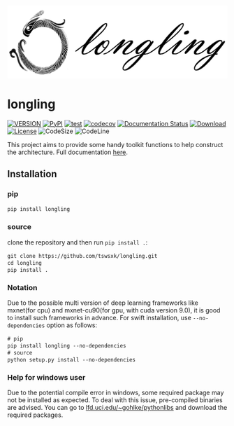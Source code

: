 ![longling logo](docs/_static/longling_logo.png)

# longling

[![VERSION](https://img.shields.io/pypi/pyversions/longling)](https://pypi.python.org/pypi/longling)
[![PyPI](https://img.shields.io/pypi/v/longling.svg)](https://pypi.python.org/pypi/longling)
[![test](https://github.com/tswsxk/longling/actions/workflows/python-test.yml/badge.svg?branch=master)](https://github.com/tswsxk/longling/actions/workflows/python-test.yml)
[![codecov](https://codecov.io/gh/tswsxk/longling/branch/master/graph/badge.svg)](https://codecov.io/gh/tswsxk/longling)
[![Documentation Status](https://readthedocs.org/projects/longling/badge/?version=latest)](https://longling.readthedocs.io/zh/latest/index.html)
[![Download](https://img.shields.io/pypi/dm/longling.svg?style=flat)](https://pypi.python.org/pypi/longling)
[![License](https://img.shields.io/github/license/tswsxk/longling)](LICENSE)
![CodeSize](https://img.shields.io/github/languages/code-size/tswsxk/longling)
![CodeLine](https://img.shields.io/tokei/lines/github/tswsxk/longling)

This project aims to provide some handy toolkit functions to help construct the
architecture. 
Full documentation [here](https://longling.readthedocs.io/zh/latest/index.html).

## Installation

### pip

```shell
pip install longling
```

### source
clone the repository and then run `pip install .`:

```shell
git clone https://github.com/tswsxk/longling.git
cd longling
pip install .
```

### Notation
Due to the possible multi version of deep learning frameworks like 
mxnet(for cpu) and mxnet-cu90(for gpu, with cuda version 9.0), 
it is good to install such frameworks in advance. 
For swift installation, use `--no-dependencies` option as follows:

```shell
# pip
pip install longling --no-dependencies
# source
python setup.py install --no-dependencies
```

### Help for windows user

Due to the potential compile error in windows, some required package may not be installed as expected.
To deal with this issue, pre-compiled binaries are advised.
You can go to [lfd.uci.edu/~gohlke/pythonlibs](https://www.lfd.uci.edu/~gohlke/pythonlibs) 
and download the required packages.

